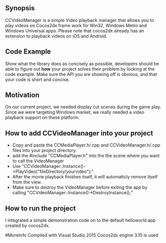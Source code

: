 ## Synopsis

CCVideoManager is a simple Video playback manager that allows you to play videos on Cocos2dx frame work for Win32, Windows Metro and Windows Universal apps. Please note that cocos2dx already has an extension to playback videos on iOS and Android.


## Code Example

Show what the library does as concisely as possible, developers should be able to figure out **how** your project solves their problem by looking at the code example. Make sure the API you are showing off is obvious, and that your code is short and concise.

## Motivation

On our current project, we needed display cut scenes during the game play. Since we were targeting Windows market, we really needed a video playback support on these platform. 

## How to add CCVideoManager into your project
- Copy and paste the CCMediaPlayer.h/.cpp and CCVideoManager.h/.cpp files into your project directory.
- add the #include "CCMediaPlayer.h" into the the scene where you want to call the VideoManager
- Use "CCVideoManager::Instance()->PlayVideo("fileDirectory/yourvideo");"
- After the movie playback finishes itself, it will automaticly remove itself from the view.
- Make sure to destroy the VideoManager before exiting the app by calling "CCVideoManager::Instance()->DestroyInstance();"

## How to run the project
I integrated a simple demonstration code on to the default helloworld.app created by cocos2dx. 

#MoreInfo
Compiled with Visual Studio 2015
Cocos2dx engine 3.10 is used



